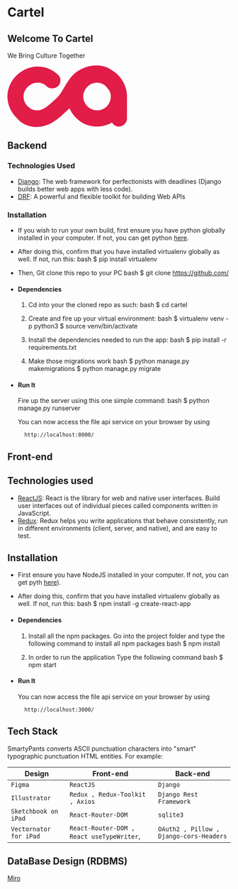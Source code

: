 # Cartel

## Welcome To Cartel
We Bring Culture Together

<svg width="270" height="139" viewBox="0 0 270 139" fill="none" xmlns="http://www.w3.org/2000/svg">
<path d="M265.388 45.591C262.314 37.854 258.127 30.9525 252.822 24.891C248.963 20.483 244.559 16.6451 239.617 13.3709C239.56 13.3271 239.506 13.281 239.449 13.2372C236.469 10.9432 233.234 8.79626 229.692 6.91683L229.029 6.56376L228.351 6.22384C227.896 6.00015 227.448 5.77207 226.986 5.55715C226.056 5.1317 225.131 4.70406 224.166 4.32028C223.219 3.91895 222.228 3.56588 221.248 3.20622C220.246 2.87507 219.255 2.53296 218.222 2.25225C217.708 2.1097 217.203 1.954 216.68 1.83119L215.116 1.45398C214.593 1.33117 214.061 1.23468 213.532 1.12722L212.738 0.973708L211.935 0.842125L211.132 0.717124L210.73 0.655719C210.598 0.635982 210.454 0.611858 210.34 0.600893L208.914 0.445186L207.485 0.296061C207.009 0.2522 206.534 0.1886 206.057 0.173248L203.202 0.0307024L202.489 0H201.778L200.354 0.00438701C198.451 -0.0197364 196.567 0.133775 194.677 0.243427C193.738 0.335535 192.8 0.440801 191.861 0.546067C191.393 0.603086 190.923 0.644752 190.457 0.719315L189.063 0.943006L187.67 1.17328C187.206 1.25003 186.74 1.32679 186.283 1.42986L183.527 2.02856C176.218 3.78299 169.16 6.56156 162.633 10.4147L161.407 11.1318C161.003 11.3797 160.607 11.645 160.209 11.9016C159.415 12.4214 158.614 12.9323 157.831 13.4718C156.288 14.5947 154.733 15.6934 153.269 16.9368L152.16 17.8513C151.974 18.0092 151.795 18.1474 151.605 18.3184L151.036 18.8382C150.279 19.5334 149.529 20.2351 148.783 20.9435C148.102 21.6365 147.448 22.3295 146.785 23.0291L146.291 23.5532C146.125 23.7286 145.958 23.9041 145.816 24.0751L144.926 25.1059C140.155 30.6323 136.602 35.9768 133.27 41.1808C129.958 46.3871 127.009 51.4442 124.146 56.1812C122.724 58.5233 121.319 60.8304 119.987 62.8392L119.484 63.609L118.998 64.313C118.674 64.7779 118.355 65.2604 118.027 65.6902C117.379 66.5893 116.727 67.438 116.062 68.2517C114.73 69.8833 113.356 71.3636 111.713 72.9557L111.407 73.254L111.081 73.561L110.429 74.175L109.038 75.4492L105.962 78.1905C104.886 79.1445 103.772 80.1357 102.648 81.1533L100.95 82.6994L99.2592 84.2652C97.4194 85.9736 95.5686 87.614 93.7048 89.1535C93.2388 89.5395 92.7685 89.9013 92.3025 90.2785L91.6025 90.8399L90.8981 91.3706C90.4277 91.7215 89.9618 92.0856 89.4914 92.4277L88.0782 93.4277C87.6101 93.7742 87.1354 94.0637 86.6628 94.3817C86.1903 94.6887 85.7221 95.0198 85.2496 95.294L83.8364 96.1602L82.4232 96.9563C82.1869 97.0857 81.9529 97.2282 81.7188 97.351L81.0144 97.7063L80.31 98.066C80.0759 98.1866 79.8418 98.3116 79.6077 98.4103L78.2076 99.0485C77.9758 99.1647 77.7417 99.248 77.5098 99.3401L76.8141 99.6165L76.1207 99.8994C75.8888 99.9871 75.6591 100.055 75.4294 100.136C74.97 100.29 74.5106 100.465 74.0533 100.61C73.5961 100.735 73.1411 100.866 72.6883 101L72.5264 101.049C71.0125 101.244 69.4506 101.345 67.8339 101.345C63.5549 101.533 59.5581 100.79 55.8392 99.1143C53.7106 98.1581 51.7046 97.0024 49.821 95.6471C49.5935 95.351 49.3879 95.0527 49.191 94.7611C48.9306 94.3378 48.7163 93.9058 48.5106 93.4716L47.5568 93.8773C46.9552 93.3663 46.3689 92.8334 45.7958 92.2785C42.8228 89.3925 40.4973 86.0459 38.8216 82.2323C37.1481 78.4186 36.3146 74.3724 36.3146 70.0916C36.3146 65.9994 37.1481 62.0936 38.8238 58.372C40.4995 54.6504 42.7747 51.3499 45.6601 48.4661C48.5412 45.5844 51.8883 43.262 55.6992 41.4922C59.51 39.7225 63.5549 38.8409 67.8339 38.8409C75.8297 38.8409 82.7098 41.4528 88.4764 46.6678C91.8191 50.2117 96.0959 51.8894 101.305 51.7052C106.511 51.521 110.786 49.8411 114.137 46.6678C117.484 43.5011 119.296 39.49 119.576 34.6368C119.853 29.7858 118.41 25.5862 115.251 22.04C102.234 8.97171 86.4287 2.43646 67.8339 2.43646C58.7203 2.43646 50.0726 4.30054 41.8909 8.0287C33.7048 11.7569 26.4922 16.6956 20.253 22.8449C14.0117 28.9963 9.07646 36.1719 5.445 44.3717C1.81573 52.5736 0 61.1484 0 70.0916C0 79.2278 1.81573 87.8925 5.445 96.0922C9.07428 104.292 13.9658 111.468 20.113 117.619C20.7343 118.24 21.3687 118.845 22.0097 119.442C22.1038 119.553 22.1957 119.667 22.2919 119.779C23.7926 121.527 25.383 123.167 27.0566 124.659C28.7345 126.139 30.4736 127.514 32.2697 128.736C35.8618 131.187 39.6376 133.141 43.4988 134.65C45.4304 135.405 47.384 136.06 49.355 136.595C50.3395 136.881 51.3327 137.104 52.3237 137.341C53.319 137.545 54.3144 137.766 55.3185 137.922C59.3241 138.611 63.3887 138.887 67.4905 138.767C69.5403 138.705 71.6076 138.521 73.6639 138.249C75.5825 137.933 77.5229 137.652 79.389 137.192L80.7978 136.87C81.0319 136.815 81.2681 136.764 81.5 136.703L82.1891 136.51L84.9368 135.723C85.0702 135.681 85.2015 135.635 85.3349 135.591C88.2467 134.83 91.0621 133.869 93.7726 132.703C98.5198 130.661 103.026 128.027 107.292 124.812C107.859 124.439 108.428 124.069 108.966 123.678L111.048 122.205C111.733 121.707 112.396 121.198 113.067 120.696L114.072 119.937L115.045 119.163C115.69 118.645 116.349 118.132 116.983 117.608C119.523 115.514 121.947 113.367 124.294 111.191L125.747 109.849L127.217 108.514L130.293 105.772L133.614 102.816L135.383 101.2L136.294 100.347L136.749 99.9191L137.21 99.4717C138.186 98.5309 139.172 97.5375 140.148 96.5111C140.247 96.7458 140.343 96.9804 140.443 97.2129C145.84 109.141 154.033 118.88 165.019 126.429C176.005 133.977 188.482 137.747 202.45 137.747C207.846 137.747 212.968 137.163 217.807 135.992C222.462 134.876 227.021 133.293 231.492 131.24C232.234 130.869 232.976 130.448 233.722 129.983C234.468 129.518 235.303 129.1 236.237 128.727C240.14 134.745 245.351 137.749 251.859 137.749C256.508 137.749 260.695 135.977 264.414 132.435C268.133 128.893 269.997 124.606 269.997 119.569V70.0609C269.995 61.4883 268.457 53.3281 265.388 45.591ZM230.946 82.5086C229.268 86.3223 227.032 89.625 224.236 92.4145C221.44 95.2041 218.13 97.3905 214.309 98.9695C210.487 100.553 206.433 101.34 202.148 101.34C198.23 101.34 194.408 100.505 190.682 98.8291C186.957 97.1581 183.647 94.9234 180.759 92.1338C177.867 89.3443 175.54 86.0416 173.77 82.2279C172 78.4164 171.114 74.3702 171.114 70.0916C171.114 65.9994 171.952 62.0498 173.63 58.2361C175.305 54.4224 177.587 51.0736 180.479 48.1898C183.367 45.3081 186.677 43.0296 190.407 41.3541C194.132 39.683 198.046 38.8431 202.148 38.8431C206.249 38.8431 210.207 39.683 214.029 41.3541C215.75 42.1085 217.374 42.9857 218.907 43.9857C219.846 44.784 220.782 45.6458 221.703 46.5625C224.741 49.5889 227.671 53.157 230.326 57.0474L230.377 57.0123C230.574 57.4137 230.764 57.8216 230.946 58.2339C232.621 62.0476 233.461 65.9994 233.461 70.0894C233.461 74.5566 232.621 78.6949 230.946 82.5086Z" fill="#E11D48"/>
</svg>

## Backend
### Technologies Used
* [Django](https://www.djangoproject.com/): The web framework for perfectionists with deadlines (Django builds better web apps with less code).
* [DRF](www.django-rest-framework.org/): A powerful and flexible toolkit for building Web APIs

### Installation
* If you wish to run your own build, first ensure you have python globally installed in your computer. If not, you can get python [here](https://www.python.org").
* After doing this, confirm that you have installed virtualenv globally as well. If not, run this:
    bash
        $ pip install virtualenv
    
* Then, Git clone this repo to your PC
    bash
        $ git clone https://github.com/
    

* #### Dependencies
    1. Cd into your the cloned repo as such:
        bash
            $ cd cartel
        
    2. Create and fire up your virtual environment:
        bash
            $ virtualenv  venv -p python3
            $ source venv/bin/activate
        
    3. Install the dependencies needed to run the app:
        bash
            $ pip install -r requirements.txt
        
    4. Make those migrations work
        bash
            $ python manage.py makemigrations
            $ python manage.py migrate
        

* #### Run It
    Fire up the server using this one simple command:
    bash
        $ python manage.py runserver
    
    You can now access the file api service on your browser by using
    
        http://localhost:8000/


## Front-end
## Technologies used
* [ReactJS](https://react.dev/): React is the library for web and native user interfaces. Build user interfaces out of individual pieces called components written in JavaScript.
* [Redux](https://redux.js.org/): Redux helps you write applications that behave consistently, run in different environments (client, server, and native), and are easy to test.

## Installation
* First ensure you have NodeJS installed in your computer. If not, you can get pyth [here](https://nodejs.org/en/)).
* After doing this, confirm that you have installed virtualenv globally as well. If not, run this:
    bash
        $ npm install -g create-react-app
    
* #### Dependencies
 
    1. Install all the npm packages. Go into the project folder and type the following command to install all npm packages
        bash
            $ npm install
        
    2. In order to run the application Type the following command
        bash
            $ npm start
      
* #### Run It
    You can now access the file api service on your browser by using
    
        http://localhost:3000/
    



## Tech Stack

SmartyPants converts ASCII punctuation characters into "smart" typographic punctuation HTML entities. For example:

|      Design          |Front-end                        |Back-end                       |
|----------------|-------------------------------|-----------------------------|
|`Figma` |`ReactJS`            |`Django`            |
|   `Illustrator`     |`Redux , Redux-Toolkit , Axios`            |`Django Rest Framework`             |
| `Sketchbook on iPad`        |`React-Router-DOM`|`sqlite3` 
| `Vectornator for iPad`        |`React-Router-DOM , React useTypeWriter`,|`OAuth2 , Pillow , Django-cors-Headers` 




## DataBase Design (RDBMS)


[Miro](https://miro.com/app/board/uXjVNVOOMjU=/?share_link_id=776319495247)


